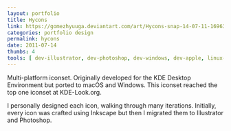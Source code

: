 ```yaml
---
layout: portfolio
title: Hycons
link: https://gomezhyuuga.deviantart.com/art/Hycons-snap-14-07-11-169638293
categories: portfolio design
permalink: hycons
date: 2011-07-14
thumbs: 4
tools: [ dev-illustrator, dev-photoshop, dev-windows, dev-apple, linux-ubuntu_inverse ]
---
```


Multi-platform iconset. Originally developed for the KDE Desktop Environment
but ported to macOS and Windows.  This iconset reached the top one iconset
at KDE-Look.org.

I personally designed each icon, walking through many iterations. Initially,
every icon was crafted using Inkscape but then I migrated them to Illustrator
and Photoshop.
